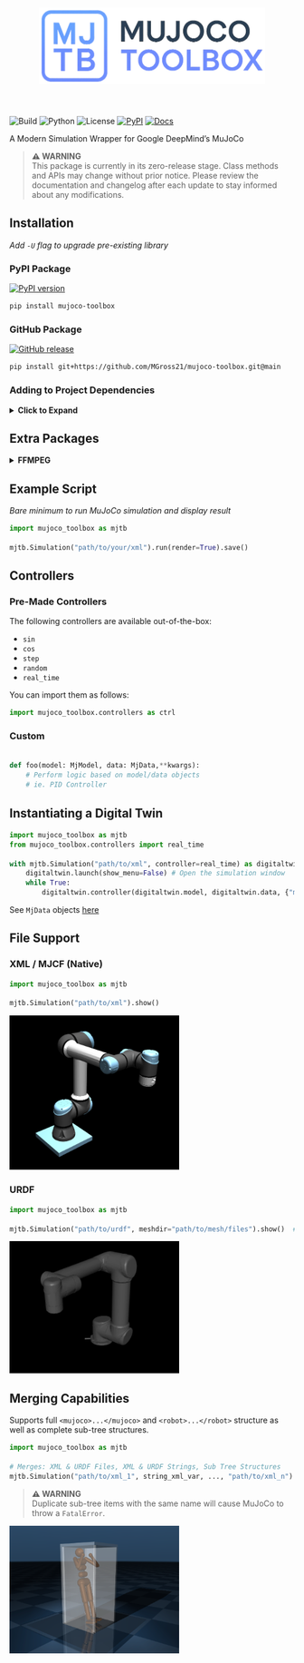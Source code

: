 <h1 align="center">
<img src="https://raw.githubusercontent.com/MGross21/mujoco-toolbox/main/assets/images/mjtb_logo_transparent.png" width="400">
</h1><br>

![Build](https://github.com/MGross21/mujoco-toolbox/actions/workflows/ci.yml/badge.svg)
![Python](https://img.shields.io/badge/python-3.9%20|%203.10%20|%203.11%20|%203.12%20|%203.13-blue)
![License](https://img.shields.io/github/license/MGross21/mujoco-toolbox)
[![PyPI](https://github.com/MGross21/mujoco-toolbox/actions/workflows/publish.yml/badge.svg)](https://github.com/MGross21/mujoco-toolbox/actions/workflows/publish.yml)
[![Docs](https://github.com/MGross21/mujoco-toolbox/actions/workflows/docs.yml/badge.svg)](https://github.com/MGross21/mujoco-toolbox/actions/workflows/docs.yml)

A Modern Simulation Wrapper for Google DeepMind’s MuJoCo

> **⚠️ WARNING**  
> This package is currently in its zero-release stage. Class methods and APIs may change without prior notice. Please review the documentation and changelog after each update to stay informed about any modifications.

## Installation

*Add `-U` flag to upgrade pre-existing library*

### PyPI Package

[![PyPI version](https://img.shields.io/pypi/v/mujoco-toolbox?labelColor=333333&color=%23800080)](https://pypi.org/project/mujoco-toolbox/)

```bash
pip install mujoco-toolbox
```

### GitHub Package

[![GitHub release](https://img.shields.io/github/v/release/MGross21/mujoco-toolbox?label=github&labelColor=333333&color=%23800080)](https://github.com/MGross21/mujoco-toolbox/releases)

```bash
pip install git+https://github.com/MGross21/mujoco-toolbox.git@main
```


### Adding to Project Dependencies
<details>

<summary><b>Click to Expand</b></summary><br>


Place the following in your `requirements.txt` or `pyproject.toml` file.

### PyPI

Expect less frequent, stable releases.

```
mujoco-toolbox
```

### Github

Expect frequent rolling releases.

```
git+https://github.com/MGross21/mujoco-toolbox.git@main#egg=mujoco-toolbox
```

</details>

## Extra Packages

<details>
<summary><b>FFMPEG</b></summary>

</br>

*Required for [mediapy](https://google.github.io/mediapy/mediapy.html) dependency*

**Windows**

```bash
winget install ffmpeg
ffmpeg -version
```

**Linux**

*Debian/Ubuntu*

```bash
sudo apt update && sudo apt install ffmpeg
ffmpeg -version
```

*Arch Linux*

```bash
sudo pacman -Syu ffmpeg
ffmpeg -version
```

**MacOS**

*Using Homebrew*

```bash
brew install ffmpeg
ffmpeg -version
```

*Using MacPorts*

```bash
sudo port install ffmpeg
ffmpeg -version
```

</details>

## Example Script

*Bare minimum to run MuJoCo simulation and display result*

```python
import mujoco_toolbox as mjtb

mjtb.Simulation("path/to/your/xml").run(render=True).save()
```

## Controllers

### Pre-Made Controllers

The following controllers are available out-of-the-box:

- `sin`
- `cos`
- `step`
- `random`
- `real_time`

You can import them as follows:

```python
import mujoco_toolbox.controllers as ctrl
```

### Custom

```python

def foo(model: MjModel, data: MjData,**kwargs):
    # Perform logic based on model/data objects
    # ie. PID Controller
```

## Instantiating a Digital Twin

```python
import mujoco_toolbox as mjtb
from mujoco_toolbox.controllers import real_time

with mjtb.Simulation("path/to/xml", controller=real_time) as digitaltwin:
    digitaltwin.launch(show_menu=False) # Open the simulation window
    while True:
        digitaltwin.controller(digitaltwin.model, digitaltwin.data, {"mjdata_kwargs": value})
```

See `MjData` objects [here](https://mujoco.readthedocs.io/en/stable/APIreference/APItypes.html#mjdata)

## File Support

### XML / MJCF (Native)

```python
import mujoco_toolbox as mjtb

mjtb.Simulation("path/to/xml").show()
```

<img src="https://raw.githubusercontent.com/MGross21/mujoco-toolbox/main/assets/images/ur5_vention.png" alt="UR5/Vention" width="300">

### URDF

```python
import mujoco_toolbox as mjtb

mjtb.Simulation("path/to/urdf", meshdir="path/to/mesh/files").show()  # supports *.stl or *.obj
```

<img src="https://raw.githubusercontent.com/MGross21/mujoco-toolbox/main/assets/images/ur5_render_no_gui.png" alt="UR5" width="300">

## Merging Capabilities

Supports full `<mujoco>...</mujoco>` and `<robot>...</robot>` structure as well as complete sub-tree structures.

```python
import mujoco_toolbox as mjtb

# Merges: XML & URDF Files, XML & URDF Strings, Sub Tree Structures
mjtb.Simulation("path/to/xml_1", string_xml_var, ..., "path/to/xml_n").show()

```

> **⚠️ WARNING**  
> Duplicate sub-tree items with the same name will cause MuJoCo to throw a `FatalError`.

<img src="https://raw.githubusercontent.com/MGross21/mujoco-toolbox/main/assets/images/human_in_box.png" alt="Humanoid in Box" width="300">
